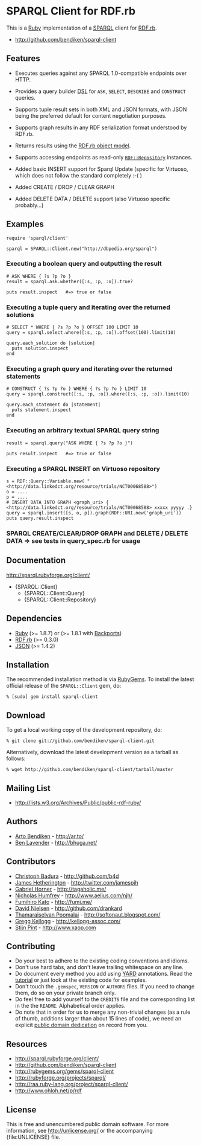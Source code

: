 SPARQL Client for RDF.rb
========================

This is a [Ruby][] implementation of a [SPARQL][] client for [RDF.rb][].

* <http://github.com/bendiken/sparql-client>

Features
--------

* Executes queries against any SPARQL 1.0-compatible endpoints over HTTP.
* Provides a query builder [DSL][] for `ASK`, `SELECT`, `DESCRIBE` and
  `CONSTRUCT` queries.
* Supports tuple result sets in both XML and JSON formats, with JSON being
  the preferred default for content negotiation purposes.
* Supports graph results in any RDF serialization format understood by RDF.rb.
* Returns results using the [RDF.rb object model][RDF.rb model].
* Supports accessing endpoints as read-only [`RDF::Repository`][RDF::Repository]
  instances.

* Added basic INSERT support for Sparql Update (specific for Virtuoso, which does not follow the standard completely :-( )
* Added CREATE / DROP / CLEAR GRAPH
* Added DELETE DATA / DELETE support (also Virtuoso specific probably...)

Examples
--------

    require 'sparql/client'
    
    sparql = SPARQL::Client.new("http://dbpedia.org/sparql")

### Executing a boolean query and outputting the result

    # ASK WHERE { ?s ?p ?o }
    result = sparql.ask.whether([:s, :p, :o]).true?
    
    puts result.inspect   #=> true or false

### Executing a tuple query and iterating over the returned solutions

    # SELECT * WHERE { ?s ?p ?o } OFFSET 100 LIMIT 10
    query = sparql.select.where([:s, :p, :o]).offset(100).limit(10)
    
    query.each_solution do |solution|
      puts solution.inspect
    end

### Executing a graph query and iterating over the returned statements

    # CONSTRUCT { ?s ?p ?o } WHERE { ?s ?p ?o } LIMIT 10
    query = sparql.construct([:s, :p, :o]).where([:s, :p, :o]).limit(10)
    
    query.each_statement do |statement|
      puts statement.inspect
    end

### Executing an arbitrary textual SPARQL query string

    result = sparql.query("ASK WHERE { ?s ?p ?o }")
    
    puts result.inspect   #=> true or false

### Executing a SPARQL INSERT on Virtuoso repository
    s = RDF::Query::Variable.new( "<http://data.linkedct.org/resource/trials/NCT00068588>")
    o = ....
    p = ....
    # INSERT DATA INTO GRAPH <graph_uri> { <http://data.linkedct.org/resource/trials/NCT00068588> xxxxx yyyyy .}
    query = sparql.insert([s, o, p]).graph(RDF::URI.new('graph_uri'))    
    puts query.result.inspect

### SPARQL CREATE/CLEAR/DROP GRAPH and DELETE / DELETE DATA => see tests in query_spec.rb for usage

Documentation
-------------

<http://sparql.rubyforge.org/client/>

* {SPARQL::Client}
  * {SPARQL::Client::Query}
  * {SPARQL::Client::Repository}

Dependencies
------------

* [Ruby](http://ruby-lang.org/) (>= 1.8.7) or (>= 1.8.1 with [Backports][])
* [RDF.rb](http://rubygems.org/gems/rdf) (>= 0.3.0)
* [JSON](http://rubygems.org/gems/json_pure) (>= 1.4.2)

Installation
------------

The recommended installation method is via [RubyGems](http://rubygems.org/).
To install the latest official release of the `SPARQL::Client` gem, do:

    % [sudo] gem install sparql-client

Download
--------

To get a local working copy of the development repository, do:

    % git clone git://github.com/bendiken/sparql-client.git

Alternatively, download the latest development version as a tarball as
follows:

    % wget http://github.com/bendiken/sparql-client/tarball/master

Mailing List
------------

* <http://lists.w3.org/Archives/Public/public-rdf-ruby/>

Authors
-------

* [Arto Bendiken](http://github.com/bendiken) - <http://ar.to/>
* [Ben Lavender](http://github.com/bhuga) - <http://bhuga.net/>

Contributors
------------

* [Christoph Badura](http://github.com/b4d) - <http://github.com/b4d>
* [James Hetherington](http://github.com/jamespjh) - <http://twitter.com/jamespjh>
* [Gabriel Horner](http://github.com/cldwalker) - <http://tagaholic.me/>
* [Nicholas Humfrey](http://github.com/njh) - <http://www.aelius.com/njh/>
* [Fumihiro Kato](http://github.com/fumi) - <http://fumi.me/>
* [David Nielsen](http://github.com/drankard) - <http://github.com/drankard>
* [Thamaraiselvan Poomalai](http://github.com/selvan) - <http://softonaut.blogspot.com/>
* [Gregg Kellogg](http://github.com/gkellogg) - <http://kellogg-assoc.com/>
* [Stijn Pint](http://github.com/xaop) - <http://www.xaop.com>

Contributing
------------

* Do your best to adhere to the existing coding conventions and idioms.
* Don't use hard tabs, and don't leave trailing whitespace on any line.
* Do document every method you add using [YARD][] annotations. Read the
  [tutorial][YARD-GS] or just look at the existing code for examples.
* Don't touch the `.gemspec`, `VERSION` or `AUTHORS` files. If you need to
  change them, do so on your private branch only.
* Do feel free to add yourself to the `CREDITS` file and the corresponding
  list in the the `README`. Alphabetical order applies.
* Do note that in order for us to merge any non-trivial changes (as a rule
  of thumb, additions larger than about 15 lines of code), we need an
  explicit [public domain dedication][PDD] on record from you.

Resources
---------

* <http://sparql.rubyforge.org/client/>
* <http://github.com/bendiken/sparql-client>
* <http://rubygems.org/gems/sparql-client>
* <http://rubyforge.org/projects/sparql/>
* <http://raa.ruby-lang.org/project/sparql-client/>
* <http://www.ohloh.net/p/rdf>

License
-------

This is free and unencumbered public domain software. For more information,
see <http://unlicense.org/> or the accompanying {file:UNLICENSE} file.

[Ruby]:            http://ruby-lang.org/
[RDF]:             http://www.w3.org/RDF/
[SPARQL]:          http://en.wikipedia.org/wiki/SPARQL
[SPARQL JSON]:     http://www.w3.org/TR/rdf-sparql-json-res/
[RDF.rb]:          http://rdf.rubyforge.org/
[RDF.rb model]:    http://blog.datagraph.org/2010/03/rdf-for-ruby
[RDF::Repository]: http://rdf.rubyforge.org/RDF/Repository.html
[DSL]:             http://en.wikipedia.org/wiki/Domain-specific_language
                   "domain-specific language"
[YARD]:            http://yardoc.org/
[YARD-GS]:         http://rubydoc.info/docs/yard/file/docs/GettingStarted.md
[PDD]:             http://unlicense.org/#unlicensing-contributions
[Backports]:       http://rubygems.org/gems/backports
